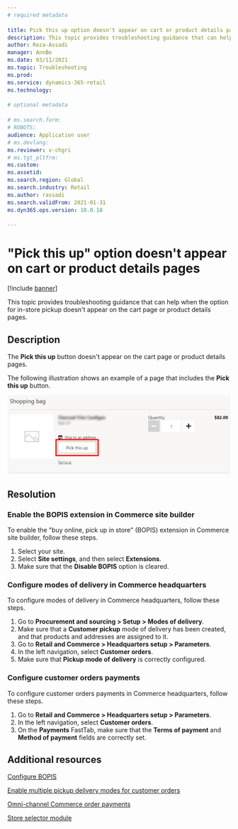 ```yaml
---
# required metadata

title: Pick this up option doesn't appear on cart or product details pages
description: This topic provides troubleshooting guidance that can help when the option for in-store pickup doesn't appear on the cart page or product details pages.
author: Reza-Assadi
manager: AnnBe
ms.date: 03/11/2021
ms.topic: Troubleshooting
ms.prod: 
ms.service: dynamics-365-retail
ms.technology: 

# optional metadata

# ms.search.form: 
# ROBOTS: 
audience: Application user
# ms.devlang: 
ms.reviewer: v-chgri
# ms.tgt_pltfrm: 
ms.custom: 
ms.assetid: 
ms.search.region: Global
ms.search.industry: Retail
ms.author: rassadi
ms.search.validFrom: 2021-01-31
ms.dyn365.ops.version: 10.0.18

---
```


# "Pick this up" option doesn't appear on cart or product details pages

[!include [banner](../../includes/banner.md)]

This topic provides troubleshooting guidance that can help when the option for in-store pickup doesn't appear on the cart page or product details pages.

## Description

The **Pick this up** button doesn't appear on the cart page or product details pages.

The following illustration shows an example of a page that includes the **Pick this up** button.

![Pick this up button](media/pickup-button-missing.jpg)

## Resolution

### Enable the BOPIS extension in Commerce site builder

To enable the "buy online, pick up in store" (BOPIS) extension in Commerce site builder, follow these steps.

1. Select your site.
1. Select **Site settings**, and then select **Extensions**.
1. Make sure that the **Disable BOPIS** option is cleared.

### Configure modes of delivery in Commerce headquarters

To configure modes of delivery in Commerce headquarters, follow these steps.

1. Go to **Procurement and sourcing \> Setup \> Modes of delivery**.
1. Make sure that a **Customer pickup** mode of delivery has been created, and that products and addresses are assigned to it.
1. Go to **Retail and Commerce \> Headquarters setup \> Parameters**.
1. In the left navigation, select **Customer orders**.
1. Make sure that **Pickup mode of delivery** is correctly configured.

### Configure customer orders payments

To configure customer orders payments in Commerce headquarters, follow these steps.

1. Go to **Retail and Commerce \> Headquarters setup \> Parameters**.
1. In the left navigation, select **Customer orders**.
1. On the **Payments** FastTab, make sure that the **Terms of payment** and **Method of payment** fields are correctly set.

## Additional resources

[Configure BOPIS](../cpe-bopis.md)

[Enable multiple pickup delivery modes for customer orders](../multiple-pickup-modes.md)

[Omni-channel Commerce order payments](../dev-itpro/commerce-payments.md)

[Store selector module](../store-selector.md)
